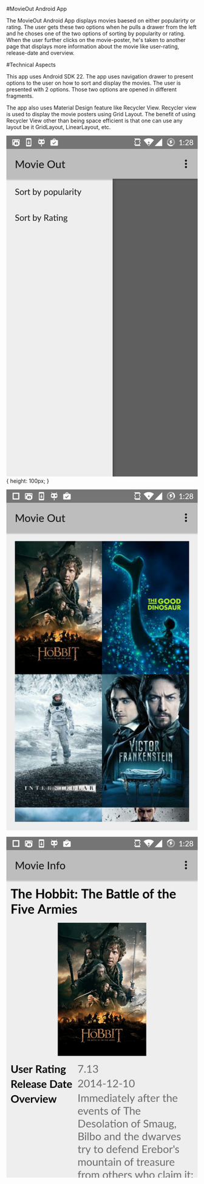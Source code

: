 #MovieOut Android App

The MovieOut Android App displays movies baesed on either popularirty or rating. The user gets these two options when he pulls a drawer from the left and he choses one of the two options of sorting by popularity or rating. When the user further clicks on the movie-poster, he's taken to another page that displays more information about the movie like user-rating, release-date and overview.

#Technical Aspects

This app uses Android SDK 22. The app uses navigation drawer to present options to the user on how to sort and display the movies. The user is presented with 2 options. Those two options are opened in different fragments.

The app also uses Material Design feature like Recycler View. Recycler view is used to display the movie posters using Grid Layout. The benefit of using Recycler View other than being space efficient is that one can use any layout be it GridLayout, LinearLayout, etc.


![Initial Screen with Navigation Drawer Out](https://github.com/puneetchugh/AndroidNanodegreeCourse/blob/master/MovieOut/images/Screenshot_2016-03-13-01-28-08.png){ height: 100px; }



![Movies Displayed in Grid Format](https://github.com/puneetchugh/AndroidNanodegreeCourse/blob/master/MovieOut/images/Screenshot_2016-03-13-01-28-13.png)


![Individual Movie](https://github.com/puneetchugh/AndroidNanodegreeCourse/blob/master/MovieOut/images/Screenshot_2016-03-13-01-28-27.png)

